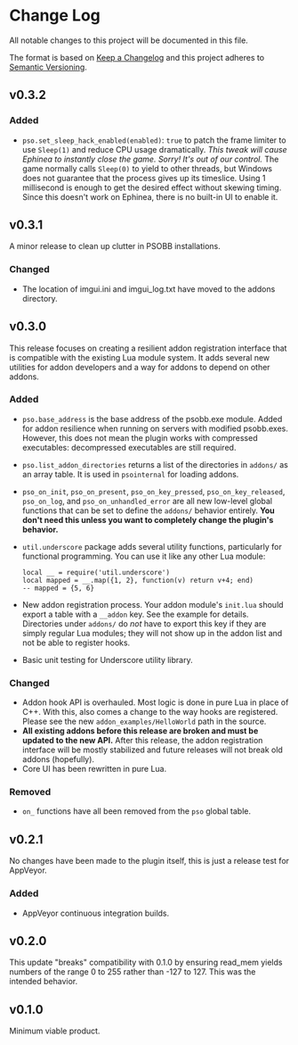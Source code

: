 # Change Log

All notable changes to this project will be documented in this file.

The format is based on [Keep a Changelog](http://keepachangelog.com/)
and this project adheres to [Semantic Versioning](http://semver.org/).

## v0.3.2

### Added

- `pso.set_sleep_hack_enabled(enabled)`: `true` to patch the frame
  limiter to use `Sleep(1)` and reduce CPU usage dramatically. _This
  tweak will cause Ephinea to instantly close the game. Sorry! It's
  out of our control._ The game normally calls `Sleep(0)` to yield to
  other threads, but Windows does not guarantee that the process
  gives up its timeslice. Using 1 millisecond is enough to get the
  desired effect without skewing timing. Since this doesn't work on
  Ephinea, there is no built-in UI to enable it.

## v0.3.1

A minor release to clean up clutter in PSOBB installations.

### Changed

- The location of imgui.ini and imgui_log.txt have moved to the addons
  directory.

## v0.3.0

This release focuses on creating a resilient addon registration
interface that is compatible with the existing Lua module system. It
adds several new utilities for addon developers and a way for addons to
depend on other addons.

### Added

- `pso.base_address` is the base address of the psobb.exe module. Added
  for addon resilience when running on servers with modified psobb.exes.
  However, this does not mean the plugin works with compressed
  executables: decompressed executables are still required.
- `pso.list_addon_directories` returns a list of the directories in
  `addons/` as an array table. It is used in `psointernal` for loading
  addons.
- `pso_on_init`, `pso_on_present`, `pso_on_key_pressed`,
  `pso_on_key_released`, `pso_on_log`, and `pso_on_unhandled_error`
  are all new low-level global functions that can be set to define the
  `addons/` behavior entirely. **You don't need this unless you want
  to completely change the plugin's behavior.**
- `util.underscore` package adds several utility functions,
  particularly for functional programming. You can use it like any other
  Lua module:

      local __ = require('util.underscore')
      local mapped = __.map({1, 2}, function(v) return v+4; end)
      -- mapped = {5, 6}

- New addon registration process. Your addon module's `init.lua` should
  export a table with a `__addon` key. See the example for details.
  Directories under `addons/` do _not_ have to export this key if they
  are simply regular Lua modules; they will not show up in the addon
  list and not be able to register hooks.
- Basic unit testing for Underscore utility library.

### Changed

- Addon hook API is overhauled. Most logic is done in pure Lua in place
  of C++. With this, also comes a change to the way hooks are
  registered. Please see the new `addon_examples/HelloWorld` path in
  the source.
- **All existing addons before this release are broken and must be
  updated to the new API.** After this release, the addon registration
  interface will be mostly stabilized and future releases will not
  break old addons (hopefully).
- Core UI has been rewritten in pure Lua.

### Removed

- `on_` functions have all been removed from the `pso` global table.

## v0.2.1

No changes have been made to the plugin itself, this is just a release
test for AppVeyor.

### Added

- AppVeyor continuous integration builds.

## v0.2.0

This update "breaks" compatibility with 0.1.0 by ensuring read_mem
yields numbers of the range 0 to 255 rather than -127 to 127. This was
the intended behavior.

## v0.1.0

Minimum viable product.
